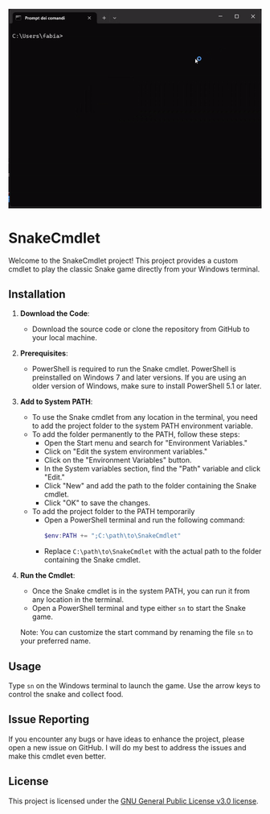 ![Preview Gif](Preview.gif)

# SnakeCmdlet

Welcome to the SnakeCmdlet project! This project provides a custom cmdlet to play the classic Snake game directly from your Windows terminal.

## Installation

1. **Download the Code**:
   - Download the source code or clone the repository from GitHub to your local machine.

2. **Prerequisites**:
   - PowerShell is required to run the Snake cmdlet. PowerShell is preinstalled on Windows 7 and later versions. If you are using an older version of Windows, make sure to install PowerShell 5.1 or later.

3. **Add to System PATH**:
   - To use the Snake cmdlet from any location in the terminal, you need to add the project folder to the system PATH environment variable.
   - To add the folder permanently to the PATH, follow these steps:
     - Open the Start menu and search for "Environment Variables."
     - Click on "Edit the system environment variables."
     - Click on the "Environment Variables" button.
     - In the System variables section, find the "Path" variable and click "Edit."
     - Click "New" and add the path to the folder containing the Snake cmdlet.
     - Click "OK" to save the changes.
   - To add the project folder to the PATH temporarily
     - Open a PowerShell terminal and run the following command:
       ```powershell
       $env:PATH += ";C:\path\to\SnakeCmdlet"
       ```
     - Replace `C:\path\to\SnakeCmdlet` with the actual path to the folder containing the Snake cmdlet.

4. **Run the Cmdlet**:
   - Once the Snake cmdlet is in the system PATH, you can run it from any location in the terminal.
   - Open a PowerShell terminal and type either `sn` to start the Snake game.

   Note: You can customize the start command by renaming the file `sn` to your preferred name.

## Usage

Type `sn` on the Windows terminal to launch the game. Use the arrow keys to control the snake and collect food.

## Issue Reporting

If you encounter any bugs or have ideas to enhance the project, please open a new issue on GitHub. I will do my best to address the issues and make this cmdlet even better.

## License

This project is licensed under the [GNU General Public License v3.0 license](LICENSE).
